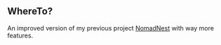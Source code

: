 ## WhereTo?

An improved version of my previous project [NomadNest](https://github.com/div40/nomadnest-app) with way more features.
